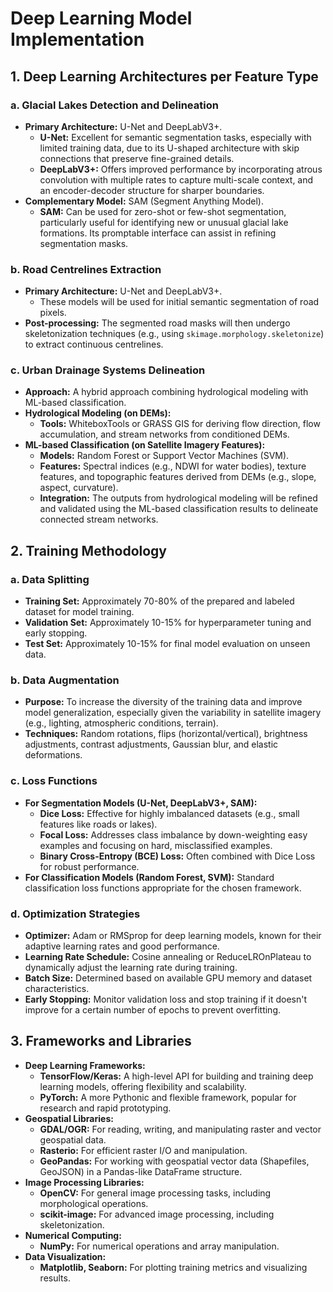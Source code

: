 
# Deep Learning Model Implementation

## 1. Deep Learning Architectures per Feature Type

### a. Glacial Lakes Detection and Delineation
*   **Primary Architecture:** U-Net and DeepLabV3+.
    *   **U-Net:** Excellent for semantic segmentation tasks, especially with limited training data, due to its U-shaped architecture with skip connections that preserve fine-grained details.
    *   **DeepLabV3+:** Offers improved performance by incorporating atrous convolution with multiple rates to capture multi-scale context, and an encoder-decoder structure for sharper boundaries.
*   **Complementary Model:** SAM (Segment Anything Model).
    *   **SAM:** Can be used for zero-shot or few-shot segmentation, particularly useful for identifying new or unusual glacial lake formations. Its promptable interface can assist in refining segmentation masks.

### b. Road Centrelines Extraction
*   **Primary Architecture:** U-Net and DeepLabV3+.
    *   These models will be used for initial semantic segmentation of road pixels.
*   **Post-processing:** The segmented road masks will then undergo skeletonization techniques (e.g., using `skimage.morphology.skeletonize`) to extract continuous centrelines.

### c. Urban Drainage Systems Delineation
*   **Approach:** A hybrid approach combining hydrological modeling with ML-based classification.
*   **Hydrological Modeling (on DEMs):**
    *   **Tools:** WhiteboxTools or GRASS GIS for deriving flow direction, flow accumulation, and stream networks from conditioned DEMs.
*   **ML-based Classification (on Satellite Imagery Features):**
    *   **Models:** Random Forest or Support Vector Machines (SVM).
    *   **Features:** Spectral indices (e.g., NDWI for water bodies), texture features, and topographic features derived from DEMs (e.g., slope, aspect, curvature).
    *   **Integration:** The outputs from hydrological modeling will be refined and validated using the ML-based classification results to delineate connected stream networks.

## 2. Training Methodology

### a. Data Splitting
*   **Training Set:** Approximately 70-80% of the prepared and labeled dataset for model training.
*   **Validation Set:** Approximately 10-15% for hyperparameter tuning and early stopping.
*   **Test Set:** Approximately 10-15% for final model evaluation on unseen data.

### b. Data Augmentation
*   **Purpose:** To increase the diversity of the training data and improve model generalization, especially given the variability in satellite imagery (e.g., lighting, atmospheric conditions, terrain).
*   **Techniques:** Random rotations, flips (horizontal/vertical), brightness adjustments, contrast adjustments, Gaussian blur, and elastic deformations.

### c. Loss Functions
*   **For Segmentation Models (U-Net, DeepLabV3+, SAM):**
    *   **Dice Loss:** Effective for highly imbalanced datasets (e.g., small features like roads or lakes).
    *   **Focal Loss:** Addresses class imbalance by down-weighting easy examples and focusing on hard, misclassified examples.
    *   **Binary Cross-Entropy (BCE) Loss:** Often combined with Dice Loss for robust performance.
*   **For Classification Models (Random Forest, SVM):** Standard classification loss functions appropriate for the chosen framework.

### d. Optimization Strategies
*   **Optimizer:** Adam or RMSprop for deep learning models, known for their adaptive learning rates and good performance.
*   **Learning Rate Schedule:** Cosine annealing or ReduceLROnPlateau to dynamically adjust the learning rate during training.
*   **Batch Size:** Determined based on available GPU memory and dataset characteristics.
*   **Early Stopping:** Monitor validation loss and stop training if it doesn't improve for a certain number of epochs to prevent overfitting.

## 3. Frameworks and Libraries

*   **Deep Learning Frameworks:**
    *   **TensorFlow/Keras:** A high-level API for building and training deep learning models, offering flexibility and scalability.
    *   **PyTorch:** A more Pythonic and flexible framework, popular for research and rapid prototyping.
*   **Geospatial Libraries:**
    *   **GDAL/OGR:** For reading, writing, and manipulating raster and vector geospatial data.
    *   **Rasterio:** For efficient raster I/O and manipulation.
    *   **GeoPandas:** For working with geospatial vector data (Shapefiles, GeoJSON) in a Pandas-like DataFrame structure.
*   **Image Processing Libraries:**
    *   **OpenCV:** For general image processing tasks, including morphological operations.
    *   **scikit-image:** For advanced image processing, including skeletonization.
*   **Numerical Computing:**
    *   **NumPy:** For numerical operations and array manipulation.
*   **Data Visualization:**
    *   **Matplotlib, Seaborn:** For plotting training metrics and visualizing results.

